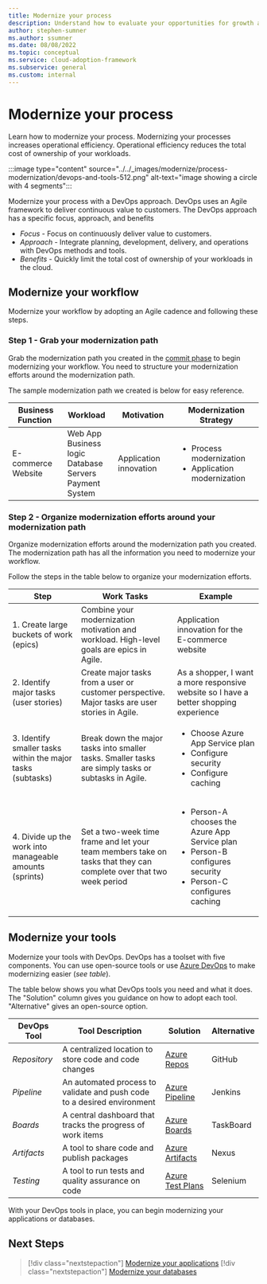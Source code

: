 ```yaml
---
title: Modernize your process 
description: Understand how to evaluate your opportunities for growth and align with the modernize methodology.
author: stephen-sumner
ms.author: ssumner
ms.date: 08/08/2022
ms.topic: conceptual
ms.service: cloud-adoption-framework
ms.subservice: general
ms.custom: internal
---
```


<!--
Dependencies: cross linking​
Review the current TOC under CAF/Adopt/Innovate/Best practices/Empower adoption for other cross linking suggestions.-->

# Modernize your process

Learn how to modernize your process. Modernizing your processes increases operational efficiency. Operational efficiency reduces the total cost of ownership of your workloads.

:::image type="content" source="../../_images/modernize/process-modernization/devops-and-tools-512.png" alt-text="image showing a circle with 4 segments":::

Modernize your process with a DevOps approach. DevOps uses an Agile framework to deliver continuous value to customers. The DevOps approach has a specific focus, approach, and benefits

- *Focus* - Focus on continuously deliver value to customers.
- *Approach* - Integrate planning, development, delivery, and operations with DevOps methods and tools.
- *Benefits* - Quickly limit the total cost of ownership of your workloads in the cloud.

## Modernize your workflow

Modernize your workflow by adopting an Agile cadence and following these steps.

### Step 1 - Grab your modernization path

Grab the modernization path you created in the [commit phase](../business-alignment/envision-cloud-modernization.md#step-1---identify-your-modernization-motivations) to begin modernizing your workflow. You need to structure your modernization efforts around the modernization path.

The sample modernization path we created is below for easy reference.

|Business Function<span title="Business Function">&nbsp;</span> |Workload <span title="Supporting IT Assets">&nbsp;</span> |Motivation<span title="Motivation">&nbsp;</span> |Modernization Strategy
| --- | --- | --- | --- |
|E-commerce<br>Website| Web App<br>Business logic<br>Database<br>Servers<br>Payment System|Application innovation |<ul><li>Process modernization</li><li>Application modernization</li></ul>|

### Step 2 - Organize modernization efforts around your modernization path

Organize modernization efforts around the modernization path you created. The modernization path has all the information you need to modernize your workflow.

Follow the steps in the table below to organize your modernization efforts.

| Step | Work Tasks | Example |
| --- | --- | --- |
| 1. Create large buckets of work (epics) | Combine your modernization motivation and workload. High-level goals are epics in Agile. | Application innovation for the E-commerce website |
| 2. Identify major tasks (user stories) | Create major tasks from a user or customer perspective. Major tasks are user stories in Agile. | As a shopper, I want a more responsive website so I have a better shopping experience |
| 3. Identify smaller tasks within the major tasks (subtasks)| Break down the major tasks into smaller tasks. Smaller tasks are simply tasks or subtasks in Agile. | <ul> <li>Choose Azure App Service plan</li> <li>Configure security</li>  <li>Configure caching</li> </ul>
| 4. Divide up the work into manageable amounts (sprints) | Set a two-week time frame and let your team members take on tasks that they can complete over that two week period | <ul> <li>Person-A chooses the Azure App Service plan</li> <li>Person-B configures security</li>  <li>Person-C configures caching</li> </ul>|

## Modernize your tools

Modernize your tools with DevOps. DevOps has a toolset with five components. You can use open-source tools or use [Azure DevOps](/azure/devops/user-guide/what-is-azure-devops) to make modernizing easier (*see table*).

The table below shows you what DevOps tools you need and what it does. The "Solution" column gives you guidance on how to adopt each tool. "Alternative" gives an open-source option.

| DevOps Tool | Tool Description | Solution | Alternative
| --- | --- | --- | --- |
| *Repository* | A centralized location to store code and code changes | [Azure Repos](/azure/devops/repos/get-started/what-is-repos) | GitHub
| *Pipeline* | An automated process to validate and push code to a desired environment | [Azure Pipeline](/azure/devops/pipelines/get-started/pipelines-get-started) | Jenkins
| *Boards* | A central dashboard that tracks the progress of work items | [Azure Boards](/azure/devops/boards/get-started/what-is-azure-boards) | TaskBoard |
| *Artifacts* | A tool to share code and publish packages | [Azure Artifacts](/azure/devops/artifacts/start-using-azure-artifacts) | Nexus
| *Testing* | A tool to run tests and quality assurance on code | [Azure Test Plans](/azure/devops/test/overview) | Selenium |

With your DevOps tools in place, you can begin modernizing your applications or databases.

## Next Steps

>[!div class="nextstepaction"]
> [Modernize your applications](../../modernize/modernize-strategies/application-modernization.md)
>[!div class="nextstepaction"]
> [Modernize your databases](../../modernize/modernize-strategies/database-modernization.md)
